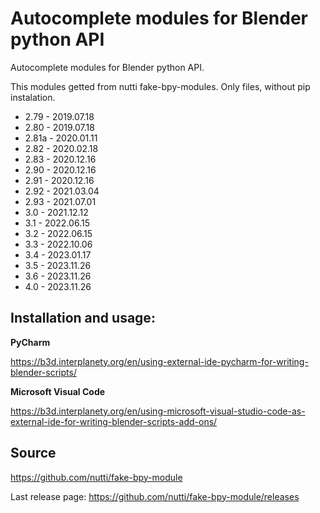 # Autocomplete modules for Blender python API
Autocomplete modules for Blender python API.

This modules getted from nutti fake-bpy-modules. Only files, without pip instalation.

- 2.79 - 2019.07.18
- 2.80 - 2019.07.18
- 2.81a - 2020.01.11
- 2.82 - 2020.02.18
- 2.83 - 2020.12.16
- 2.90 - 2020.12.16
- 2.91 - 2020.12.16
- 2.92 - 2021.03.04
- 2.93 - 2021.07.01
- 3.0 - 2021.12.12
- 3.1 - 2022.06.15
- 3.2 - 2022.06.15
- 3.3 - 2022.10.06
- 3.4 - 2023.01.17
- 3.5 - 2023.11.26
- 3.6 - 2023.11.26
- 4.0 - 2023.11.26

Installation and usage:
-

**PyCharm**

https://b3d.interplanety.org/en/using-external-ide-pycharm-for-writing-blender-scripts/

**Microsoft Visual Code**

https://b3d.interplanety.org/en/using-microsoft-visual-studio-code-as-external-ide-for-writing-blender-scripts-add-ons/


Source
-
https://github.com/nutti/fake-bpy-module

Last release page: https://github.com/nutti/fake-bpy-module/releases

